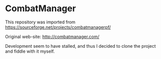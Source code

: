 # CombatManager

This repository was imported from https://sourceforge.net/projects/combatmanagerpf/

Original web-site: http://combatmanager.com/

Development seem to have stalled, and thus I decided to clone the project and fiddle with it myself.  
